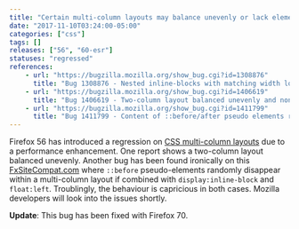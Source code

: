 ```yaml
---
title: "Certain multi-column layouts may balance unevenly or lack elements randomly"
date: "2017-11-10T03:24:00-05:00"
categories: ["css"]
tags: []
releases: ["56", "60-esr"]
statuses: "regressed"
references:
    - url: "https://bugzilla.mozilla.org/show_bug.cgi?id=1308876"
      title: "Bug 1308876 - Nested inline-blocks with matching width locks up browser due to O(2^depth) reflow performance"
    - url: "https://bugzilla.mozilla.org/show_bug.cgi?id=1406619"
      title: "Bug 1406619 - Two-column layout balanced unevenly and nondeterministically since Firefox 56"
    - url: "https://bugzilla.mozilla.org/show_bug.cgi?id=1411799"
      title: "Bug 1411799 - Content of ::before/after pseudo elements randomly disappears when display:inline-block and float are used"
---
```

Firefox 56 has introduced a regression on [CSS multi-column layouts](https://developer.mozilla.org/docs/Web/CSS/CSS_Columns) due to a performance enhancement. One report shows a two-column layout balanced unevenly. Another bug has been found ironically on this [FxSiteCompat.com](https://www.fxsitecompat.dev/en-CA/docs/) where `::before` pseudo-elements randomly disappear within a multi-column layout if combined with `display:inline-block` and `float:left`. Troublingly, the behaviour is capricious in both cases. Mozilla developers will look into the issues shortly.

**Update**: This bug has been fixed with Firefox 70.
